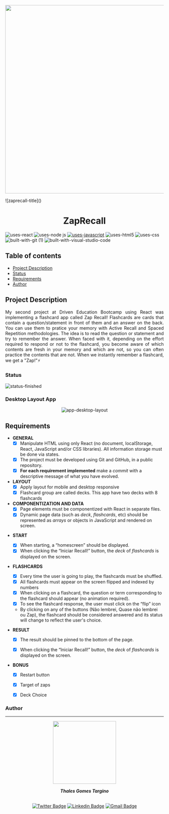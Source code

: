 <p align="center">
  <img src="https://user-images.githubusercontent.com/97575616/159168337-db954903-5c89-45d4-aae7-7ac410f00e10.png" width="600px" alt="">
</p>
![zaprecall-title]()

<h1 align="center">ZapRecall</h1>

![uses-react](https://user-images.githubusercontent.com/97575616/159168483-9187c424-0817-490e-adae-51594ca8fb0c.svg)
![uses-node js](https://user-images.githubusercontent.com/97575616/159168484-a46ebbf6-859a-4b00-983c-5aa17eba03ce.svg)
[![uses-javascript](https://user-images.githubusercontent.com/97575616/152987324-94b641c3-8073-4132-9950-7b7e56179080.svg)](https://www.javascript.com)
![uses-html5](https://user-images.githubusercontent.com/97575616/152926412-a8c6da7f-0d54-4253-a820-cb264210bbcf.svg)
![uses-css](https://user-images.githubusercontent.com/97575616/152917480-e46ad631-d96c-413d-8b62-25012c52c7fc.svg)
![built-with-git (1)](https://user-images.githubusercontent.com/97575616/152927121-6e37ae20-6f09-4f84-9bdf-889ef6ef5773.svg)
![built-with-visual-studio-code](https://user-images.githubusercontent.com/97575616/152921255-9e6ad64b-5a0d-4f28-a3d0-f8c6a2774d85.svg)

## Table of contents
* [Project Description](#project-description)
* [Status](#status)
* [Requirements](#requirements)
* [Author](#author)


## Project Description
<p align="justify">My second project at Driven Education Bootcamp using React was implementing a flashcard app called Zap Recall!  Flashcards are cards that contain a question/statement in front of them and an answer on the back. You can use them to pratice your memory with Active Recall and Spaced Repetition methodologies.
The idea is to read the question or statement and try to remember the answer. When faced with it, depending on the effort required to respond or not to the flashcard, you become aware of which contents are fresh in your memory and which are not, so you can often practice the contents that are not.
When we instantly remember a flashcard, we get a "Zap!"⚡</p>

### Status
![status-finished](https://user-images.githubusercontent.com/97575616/152926720-d042178b-24c0-4d6b-94fb-0ccbd3c082cc.svg)

### Desktop Layout App
<div align="center">
  <img src="https://user-images.githubusercontent.com/97575616/159168566-fd960f4c-d011-4ce1-9858-771273f3f1dd.gif" alt="app-desktop-layout">
</div>

  
## Requirements

* **GENERAL**
    - [x] Manipulate HTML using only React (no document, localStorage, React, JavaScript and/or CSS libraries). All information storage must be done via states.
    - [x] The project must be developed using Git and GitHub, in a public repository.
    - [x] **For each requirement implemented** make a *commit* with a descriptive message of what you have evolved.

* **LAYOUT**
  - [x] Apply layout for mobile and desktop responsive
  - [x] Flashcard group are called decks. This app have two decks with 8 flashcards

* **COMPONENTIZATION AND DATA**
  - [x] Page elements must be componentized with React in separate files.
  - [x] Dynamic page data (such as *deck*, *flashcards*, etc) should be represented as *arrays* or objects in JavaScript and rendered on screen.

- **START**
  - [x] When starting, a “homescreen” should be displayed.
  - [x] When clicking the “Iniciar Recall!” button, the *deck* of *flashcards* is displayed on the screen.

- **FLASHCARDS**
  - [x] Every time the user is going to play, the flashcards must be shuffled.
  - [x] All flashcards must appear on the screen flipped and indexed by numbers
  - [x] When clicking on a flashcard, the question or term corresponding to the flashcard should appear (no animation required).
  - [x] To see the flashcard response, the user must click on the “flip” icon
   -  By clicking on any of the buttons (Não lembrei, Quase não lembrei ou Zap), the flashcard should be considered answered and its status will change to reflect the user's choice.

- **RESULT**
  - [x] The result should be pinned to the bottom of the page.
  - [x] When clicking the “Iniciar Recall!” button, the *deck* of *flashcards* is displayed on the screen.


- **BONUS**

  - [x] Restart button
  - [x] Target of zaps
  - [x] Deck Choice


### Author
---
<div align="center">
<img width= 200px src="https://user-images.githubusercontent.com/97575616/157583676-812b2612-a644-4c18-be9c-61f633406f50.png" alt=""/>
  <p> <i><b>Thales Gomes Targino</i></b> </p>

<br /> [![Twitter Badge](https://img.shields.io/badge/-@thales_targino-1ca0f1?style=flat-square&labelColor=1ca0f1&logo=twitter&logoColor=white&link=https://twitter.com/thales_targino)](https://twitter.com/thales_targino) [![Linkedin Badge](https://img.shields.io/badge/-thalesgomest-blue?style=flat-square&logo=Linkedin&logoColor=white&link=https://www.linkedin.com/in/thales-gomes-targino/)](https://www.linkedin.com/in/thales-gomes-targino/) 
[![Gmail Badge](https://img.shields.io/badge/-thalestargino@gmail.com-c14438?style=flat-square&logo=Gmail&logoColor=white&link=mailto:thalestargino@gmail.com)](mailto:thalestargino@gmail.com)
  
</div>
